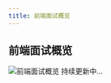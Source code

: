 ```yaml
---
title: 前端面试概览
---
```


## 前端面试概览

![前端面试概览](http://ibadgers.cn/images/interview/interview.png) 持续更新中...
